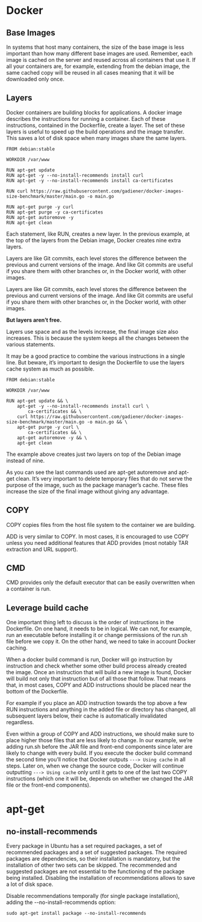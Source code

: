 # Docker
## Base Images
In systems that host many containers, the size of the base image is less important than how many different base images are used. Remember, each image is cached on the server and reused across all containers that use it. If all your containers are, for example, extending from the debian image, the same cached copy will be reused in all cases meaning that it will be downloaded only once.

## Layers
Docker containers are building blocks for applications. A docker image describes the instructions for running a container. Each of these instructions, contained in the Dockerfile, create a layer. The set of these layers is useful to speed up the build operations and the image transfer. This saves a lot of disk space when many images share the same layers.

```
FROM debian:stable

WORKDIR /var/www

RUN apt-get update
RUN apt-get -y --no-install-recommends install curl
RUN apt-get -y --no-install-recommends install ca-certificates

RUN curl https://raw.githubusercontent.com/gadiener/docker-images-size-benchmark/master/main.go -o main.go

RUN apt-get purge -y curl
RUN apt-get purge -y ca-certificates
RUN apt-get autoremove -y
RUN apt-get clean
```

Each statement, like RUN, creates a new layer. In the previous example, at the top of the layers from the Debian image, Docker creates nine extra layers.

Layers are like Git commits, each level stores the difference between the previous and current versions of the image. And like Git commits are useful if you share them with other branches or, in the Docker world, with other images.

Layers are like Git commits, each level stores the difference between the previous and current versions of the image. And like Git commits are useful if you share them with other branches or, in the Docker world, with other images.

**But layers aren’t free.**

Layers use space and as the levels increase, the final image size also increases. This is because the system keeps all the changes between the various statements.

It may be a good practice to combine the various instructions in a single line. But beware, it’s important to design the Dockerfile to use the layers cache system as much as possible.

```
FROM debian:stable

WORKDIR /var/www

RUN apt-get update && \
    apt-get -y --no-install-recommends install curl \
        ca-certificates && \
    curl https://raw.githubusercontent.com/gadiener/docker-images-size-benchmark/master/main.go -o main.go && \
    apt-get purge -y curl \
        ca-certificates && \
    apt-get autoremove -y && \
    apt-get clean
```

The example above creates just two layers on top of the Debian image instead of nine.

As you can see the last commands used are apt-get autoremove and apt-get clean. It’s very important to delete temporary files that do not serve the purpose of the image, such as the package manager’s cache. These files increase the size of the final image without giving any advantage.

## COPY
COPY copies files from the host file system to the container we are building.

ADD is very similar to COPY. In most cases, it is encouraged to use COPY unless you need additional features that ADD provides (most notably TAR extraction and URL support).

## CMD
CMD provides only the default executor that can be easily overwritten when a container is run.

## Leverage build cache
One important thing left to discuss is the order of instructions in the Dockerfile. On one hand, it needs to be in logical. We can not, for example, run an executable before installing it or change permissions of the run.sh file before we copy it. On the other hand, we need to take in account Docker caching.

When a docker build command is run, Docker will go instruction by instruction and check whether some other build process already created the image. Once an instruction that will build a new image is found, Docker will build not only that instruction but of all those that follow. That means that, in most cases, COPY and ADD instructions should be placed near the bottom of the Dockerfile.

For example if you place an ADD instruction towards the top above a few RUN instructions and anything in the added file or directory has changed, all subsequent layers below, their cache is automatically invalidated regardless.

Even within a group of COPY and ADD instructions, we should make sure to place higher those files that are less likely to change. In our example, we’re adding run.sh before the JAR file and front-end components since later are likely to change with every build. If you execute the docker build command the second time you’ll notice that Docker outputs ```---> Using cache``` in all steps. Later on, when we change the source code, Docker will continue outputting ```---> Using cache``` only until it gets to one of the last two COPY instructions (which one it will be, depends on whether we changed the JAR file or the front-end components).



# apt-get
## no-install-recommends
Every package in Ubuntu has a set required packages, a set of recommended packages and a set of suggested packages. The required packages are dependencies, so their installation is mandatory, but the installation of other two sets can be skipped. The recommended and suggested packages are not essential to the functioning of the package being installed. Disabling the installation of recommendations allows to save a lot of disk space.

Disable recommendations temporally (for single package installation), adding the --no-install-recommends option:

```sudo apt-get install package --no-install-recommends```
